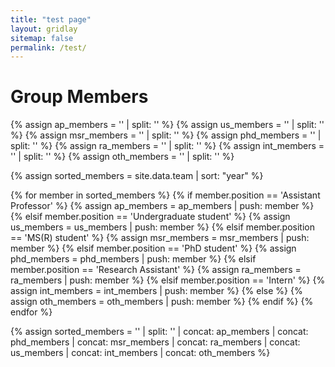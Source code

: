 ```yaml
---
title: "test page"
layout: gridlay
sitemap: false
permalink: /test/
---
```


# Group Members  

{% assign ap_members = '' | split: '' %}
{% assign us_members = '' | split: '' %}
{% assign msr_members = '' | split: '' %}
{% assign phd_members = '' | split: '' %}
{% assign ra_members = '' | split: '' %}
{% assign int_members = '' | split: '' %}
{% assign oth_members = '' | split: '' %}

{% assign sorted_members = site.data.team | sort: "year" %}

{% for member in sorted_members %}
{% if member.position == 'Assistant Professor' %}
{% assign ap_members = ap_members | push: member %}
{% elsif member.position == 'Undergraduate student' %}
{% assign us_members = us_members | push: member %}
{% elsif member.position == 'MS(R) student' %}
{% assign msr_members = msr_members | push: member %}
{% elsif member.position == 'PhD student' %}
{% assign phd_members = phd_members | push: member %}
{% elsif member.position == 'Research Assistant' %}
{% assign ra_members = ra_members | push: member %}
{% elsif member.position == 'Intern' %}
{% assign int_members = int_members | push: member %}
{% else %}
{% assign oth_members = oth_members | push: member %}
{% endif %}
{% endfor %}

{% assign sorted_members = '' | split: '' | concat: ap_members | concat: phd_members | concat: msr_members | concat: ra_members | concat: us_members | concat: int_members | concat: oth_members %}




<div id="filter-wrapper" class="filter-wrapper">

</div>

<div id="main-root" class="row">
</div>

<script>
  var sortedMembers = [
    {% for member in sorted_members %}
      {
        name: "{{ member.name }}",
        position: "{{ member.position }}",
        affiliation: "{{ member.affiliation }}",
        alumuni : "{{ member.alumni }}",
        currentAlumuni : "{{ member.alumni_current }}",
        display: "{{ member.display }}",
        year: "{{ member.year }}",
        image: "{{ member.image }}",
        email: "{{ member.email }}",
        bio1: "{{ member.bio1 }}",
        bio2: "{{ member.bio2 }}",
        bio3: "{{ member.bio3 }}",
        bio4: "{{ member.bio4 }}"
      },
    {% endfor %}
  ];

  const mainRoot = document.getElementById('main-root');
  const filterWrapper = document.getElementById('filter-wrapper');
  const filterArray = ['all'];
  const filterOptions = ['all'];
  let filterOptionsInnerHtml = `<div class="filterOption">all</div>`;
  let filterButtons;

    function changeFilter(){
    let innerHtmlString = '';
    for(let i =0; i < sortedMembers.length; i++){
      if(sortedMembers[i].display == 1 && (filterArray.includes(sortedMembers[i].position.toLowerCase().trim()) || filterArray.includes('all'))){
        innerHtmlString +=  `<div class="col-sm-6 clearfix">
        <img src="${sortedMembers[i].image}" class="img-responsive" width="35%" style="float: left" />
        <h4>${sortedMembers[i].name}</h4>
        <i>${sortedMembers[i].position}, ${sortedMembers[i].affiliation} <br>email: ${sortedMembers[i].email}</i>
        <ul style="overflow: hidden">
          <li> {{ member.bio1 }} </li>
          <li> {{ member.bio2 }} </li>
          <li> {{ member.bio3 }} </li>
          <li> {{ member.bio4 }} </li>
        </ul>
      </div>`
      }
      
    }
    mainRoot.innerHTML = innerHtmlString;
  }

  sortedMembers.forEach(ele =>{
    if(!filterOptions.includes(ele.position.toLowerCase().trim()) && ele.position != ""){
          filterOptions.push(ele.position.toLowerCase().trim());
          filterOptionsInnerHtml += `<div class="filterOption">${ele.position.toLowerCase().trim()}</div>`;
    }
  })

  changeFilter();

  setTimeout(() =>{
  filterButtons = document.querySelectorAll('.filterOption');
    filterButtons.forEach(btn =>{
      if(btn.innerText == 'all'){
        btn.classList.add('filter-active');
      }
    btn.addEventListener('click', () =>{
      if(filterArray.includes(btn.innerText)){
      filterArray.splice(filterArray.indexOf(btn.innerText),1);
      btn.classList.remove('filter-active');
      } else {
        filterArray.push(btn.innerText);
        btn.classList.add('filter-active');
      }
      changeFilter();
    })
  })
  },1000)

   

  filterWrapper.innerHTML = filterOptionsInnerHtml;

</script>